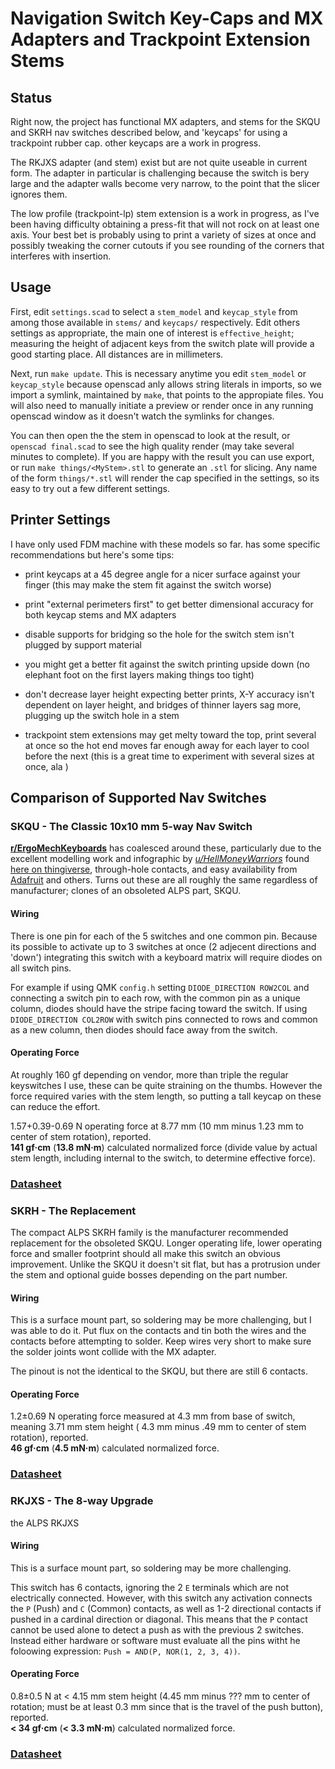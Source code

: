 # Navigation Switch Key-Caps and MX Adapters and Trackpoint Extension Stems

## Status
Right now, the project has functional MX adapters, and stems for the SKQU and SKRH nav switches described below, and 'keycaps' for using a trackpoint rubber cap. other keycaps are a work in progress.

The RKJXS adapter (and stem) exist but are not quite useable in current form. The adapter in particular is challenging because the switch is bery large and the adapter walls become very narrow, to the point that the slicer ignores them.

The low profile (trackpoint-lp) stem extension is a work in progress, as I've been having difficulty obtaining a press-fit that will not rock on at least one axis.  Your best bet is probably using [](series.scad) to print a variety of sizes at once and possibly tweaking the corner cutouts if you see rounding of the corners that interferes with insertion.

## Usage

First, edit `settings.scad` to select a `stem_model` and `keycap_style` from among those available in `stems/` and `keycaps/` respectively. Edit others settings as appropriate, the main one of interest is `effective_height`; measuring the height of adjacent keys from the switch plate will provide a good starting place. All distances are in millimeters.

Next, run `make update`. This is necessary anytime you edit `stem_model` or `keycap_style` because openscad anly allows string literals in imports, so we import a symlink, maintained by `make`, that points to the appropiate files. You will also need to manually initiate a preview or render once in any running openscad window as it doesn't watch the symlinks for changes.

You can then open the the stem in openscad to look at the result, or `openscad final.scad` to see the high quality render (may take several minutes to complete). If you are happy with the result you can use export, or run `make things/<MyStem>.stl` to generate an `.stl` for slicing. Any name of the form `things/*.stl` will render the cap specified in the settings, so its easy to try out a few different settings.


## Printer Settings

I have only used FDM machine with these models so far. [](stems/SKRH.scad) has some specific recommendations but here's some tips:

* print keycaps at a 45 degree angle for a nicer surface against your finger (this may make the stem fit against the switch worse)

* print "external perimeters first" to get better dimensional accuracy for both keycap stems and MX adapters

* disable supports for bridging so the hole for the switch stem isn't plugged by support material

* you might get a better fit against the switch printing upside down (no elephant foot on the first layers making things too tight)

* don't decrease layer height expecting better prints, X-Y accuracy isn't dependent on layer height, and bridges of thinner layers sag more, plugging up the switch hole in a stem

* trackpoint stem extensions may get melty toward the top, print several at once so the hot end moves far enough away for each layer to cool before the next (this is a great time to experiment with several sizes at once, ala [](series.scad))

## Comparison of Supported Nav Switches

### SKQU - The Classic 10x10 mm 5-way Nav Switch

**[r/ErgoMechKeyboards](https://www.reddit.com/r/ErgoMechKeyboards/)** has coalesced around these, particularly due to the excellent modelling work and infographic by *[u/HellMoneyWarriors](https://www.reddit.com/user/hellmoneywarriors/)* found [here on thingiverse](https://www.thingiverse.com/thing:3958026), through-hole contacts, and easy availability from [Adafruit](https://www.adafruit.com/product/504) and others. Turns out these are all roughly the same regardless of manufacturer; clones of an obsoleted ALPS part, SKQU.

#### Wiring
There is one pin for each of the 5 switches and one common pin.
Because its possible to activate up to 3 switches at once (2 adjecent directions and 'down') integrating this switch with a keyboard matrix will require diodes on all switch pins.

For example if using QMK `config.h` setting `DIODE_DIRECTION ROW2COL` and connecting a switch pin to each row, with the common pin as a unique column, diodes should have the stripe facing toward the switch.  If using `DIODE_DIRECTION COL2ROW` with switch pins connected to rows and common as a new column, then diodes should face away from the switch.


#### Operating Force
At roughly 160 gf depending on vendor, more than triple the regular keyswitches I use, these can be quite straining on the thumbs. However the force required varies with the stem length, so putting a tall keycap on these can reduce the effort.

1.57+0.39-0.69 N operating force at 8.77 mm (10 mm minus 1.23 mm to center of stem rotation), reported.<br>
**141 gf·cm** (**13.8 mN·m**) calculated normalized force (divide value by actual stem length, including internal to the switch, to determine effective force).

### [Datasheet](https://cdn-shop.adafruit.com/datasheets/SKQUCAA010-ALPS.pdf)



### SKRH - The Replacement

The compact ALPS SKRH family is the manufacturer recommended replacement for the obsoleted SKQU. Longer operating life, lower operating force and smaller footprint should all make this switch an obvious improvement. Unlike the SKQU it doesn't sit flat, but has a protrusion under the stem and optional guide bosses depending on the part number.

#### Wiring
This is a surface mount part, so soldering may be more challenging, but I was able to do it. Put flux on the contacts and tin both the wires and the contacts before attempting to solder. Keep wires very short to make sure the solder joints wont collide with the MX adapter.

The pinout is not the identical to the SKQU, but there are still 6 contacts.

#### Operating Force
1.2±0.69 N operating force measured at 4.3 mm from base of switch, meaning 3.71 mm stem height ( 4.3 mm minus .49 mm to center of stem rotation), reported.<br>
**46 gf·cm** (**4.5 mN·m**) calculated normalized force.

### [Datasheet](https://tech.alpsalpine.com/prod/e/pdf/multicontrol/switch/skrh/skrh.pdf)



### RKJXS - The 8-way Upgrade
the ALPS RKJXS

#### Wiring
This is a surface mount part, so soldering may be more challenging.

This switch has 6 contacts, ignoring the 2 `E` terminals which are not electrically connected. However, with this switch any activation connects the `P` (Push) and `C` (Common) contacts, as well as 1-2 directional contacts if pushed in a cardinal direction or diagonal.  This means that the `P` contact cannot be used alone to detect a push as with the previous 2 switches. Instead either hardware or software must evaluate all the pins witht he foloowing expression: `Push = AND(P, NOR(1, 2, 3, 4))`.

#### Operating Force
0.8±0.5 N at < 4.15 mm stem height (4.45 mm minus ??? mm to center of rotation; must be at least 0.3 mm since that is the travel of the push button), reported.<br>
**< 34 gf·cm** (**< 3.3 mN·m**) calculated normalized force.

### [Datasheet](https://tech.alpsalpine.com/prod/e/pdf/multicontrol/switch/rkjxs/rkjxs.pdf)
